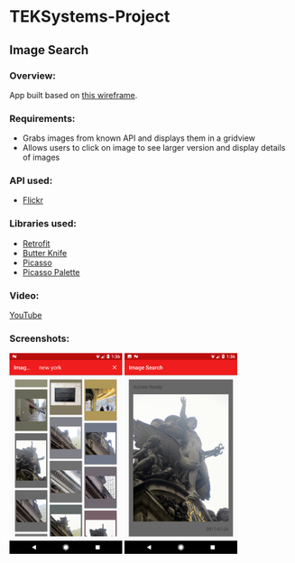 # TEKSystems-Project
## Image Search
### Overview:

App built based on <a href="https://github.com/chris-shum/Verizon-Project/blob/master/Android%20Exercise.pdf">this wireframe</a>.

### Requirements:
- Grabs images from known API and displays them in a gridview
- Allows users to click on image to see larger version and display details of images

### API used:
- <a href = "https://www.flickr.com/services/api/">Flickr</a>

### Libraries used:
- <a href = "https://square.github.io/retrofit/">Retrofit</a>
- <a href = "http://jakewharton.github.io/butterknife/">Butter Knife</a>
- <a href = "http://square.github.io/picasso/">Picasso</a>
- <a href = "https://github.com/florent37/PicassoPalette">Picasso Palette</a>
 
### Video:
<a href = "https://youtu.be/CFGlZ7S66ig">YouTube</a>

### Screenshots:
 <img src="1.png" width="200">
 <img src="2.png" width="200">
